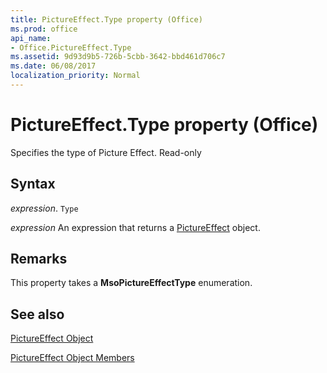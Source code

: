 ```yaml
---
title: PictureEffect.Type property (Office)
ms.prod: office
api_name:
- Office.PictureEffect.Type
ms.assetid: 9d93d9b5-726b-5cbb-3642-bbd461d706c7
ms.date: 06/08/2017
localization_priority: Normal
---
```



# PictureEffect.Type property (Office)

Specifies the type of Picture Effect. Read-only


## Syntax

_expression_. `Type`

 _expression_ An expression that returns a [PictureEffect](Office.PictureEffect.md) object.


## Remarks

This property takes a  **MsoPictureEffectType** enumeration.


## See also


[PictureEffect Object](Office.PictureEffect.md)



[PictureEffect Object Members](./overview/Library-Reference/pictureeffect-members-office.md)

